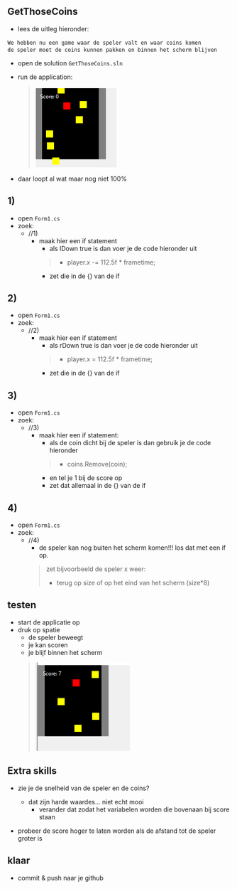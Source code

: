 

## GetThoseCoins

- lees de uitleg hieronder:
```
We hebben nu een game waar de speler valt en waar coins komen
de speler moet de coins kunnen pakken en binnen het scherm blijven
```

- open de solution `GetThoseCoins.sln`

- run de application:
    > ![](img/game.PNG)

- daar loopt al wat maar nog niet 100%


## 1)

- open `Form1.cs`
- zoek:
    - //1) 
        - maak hier een if statement
            - als lDown true is dan voer je de code hieronder uit
            > - player.x -= 112.5f * frametime;
            - zet die in de {} van de if
## 2)

- open `Form1.cs`
- zoek:
    - //2) 
        - maak hier een if statement
            - als rDown true is dan voer je de code hieronder uit
            > - player.x = 112.5f * frametime;
            - zet die in de {} van de if
  
## 3)

- open `Form1.cs`
- zoek:
    - //3)     
        - maak hier een if statement:
            - als de coin dicht bij de speler is dan gebruik je de code hieronder
            > -  coins.Remove(coin);
            - en tel je 1 bij de score op
            - zet dat allemaal in de {} van de if

## 4)

- open `Form1.cs`
- zoek:
    - //4)     
        - de speler kan nog buiten het scherm komen!!! los dat met een if op.
        >  zet bijvoorbeeld de speler x weer:
        >   - terug op size of op het eind van het scherm (size*8)

## testen

- start de applicatie op
- druk op spatie
    - de speler beweegt
    - je kan scoren
    - je blijf binnen het scherm
    > ![](img/beter.PNG)

## Extra skills

- zie je de snelheid van de speler en de coins?
    - dat zijn harde waardes... niet echt mooi
        - verander dat zodat het variabelen worden die bovenaan bij score staan

- probeer de score hoger te laten worden als de afstand tot de speler groter is
## klaar

- commit & push naar je github        
